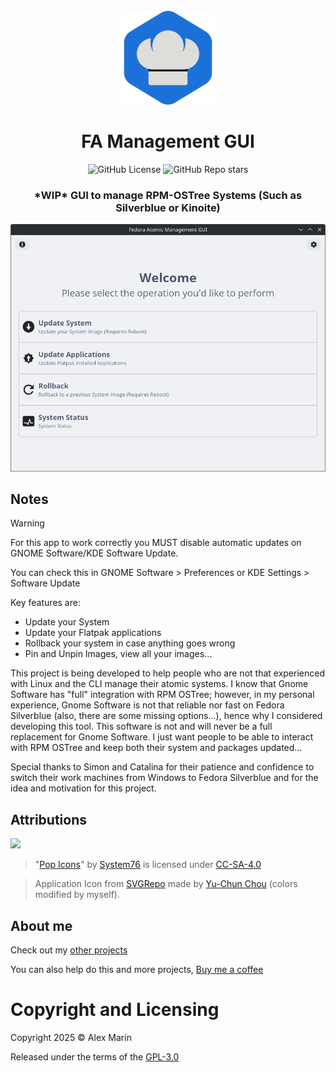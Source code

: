 <div align="center">
  <br>
  <img src="./resources/icons/hicolor/scalable/apps/icon.svg" width="150" />
  <h1>FA Management GUI</h1>

  ![GitHub License](https://img.shields.io/github/license/mariinkys/fa-management-gui)
  ![GitHub Repo stars](https://img.shields.io/github/stars/mariinkys/fa-management-gui)

  <h3>*WIP* GUI to manage RPM-OSTree Systems (Such as Silverblue or Kinoite)</h3>

  <img width="700" alt="Main Page Light Mode" src="./screenshots/main-light.png"/>
</div>

## Notes

> [!WARNING]
> For this app to work correctly you MUST disable automatic updates on GNOME Software/KDE Software Update.
>
> You can check this in GNOME Software > Preferences or KDE Settings > Software Update

Key features are:

- Update your System
- Update your Flatpak applications
- Rollback your system in case anything goes wrong
- Pin and Unpin Images, view all your images...

This project is being developed to help people who are not that experienced with Linux and the CLI manage their atomic systems. I know that Gnome Software has "full" integration with RPM OSTree; however, in my personal experience, Gnome Software is not that reliable nor fast on Fedora Silverblue (also, there are some missing options...), hence why I considered developing this tool. This software is not and will never be a full replacement for Gnome Software. I just want people to be able to interact with RPM OSTree and keep both their system and packages updated...

Special thanks to Simon and Catalina for their patience and confidence to switch their work machines from Windows to Fedora Silverblue and for the idea and motivation for this project.

## Attributions

<a href="https://github.com/iced-rs/iced">
  <img src="https://gist.githubusercontent.com/hecrj/ad7ecd38f6e47ff3688a38c79fd108f0/raw/74384875ecbad02ae2a926425e9bcafd0695bade/color.svg" width="130px">
</a>

<p></p>

> "[Pop Icons](http://github.com/pop-os/icon-theme)" by [System76](http://system76.com/) is licensed under [CC-SA-4.0](http://creativecommons.org/licenses/by-sa/4.0/)

> Application Icon from [SVGRepo](https://www.svgrepo.com/svg/475104/chief-hat) made by [Yu-Chun Chou](https://www.svgrepo.com/author/Yu-Chun%20Chou/) (colors modified by myself).

## About me

Check out my [other projects](https://github.com/mariinkys) 

You can also help do this and more projects, [Buy me a coffee](https://www.buymeacoffee.com/mariinkys)

# Copyright and Licensing

Copyright 2025 © Alex Marín

Released under the terms of the [GPL-3.0](https://github.com/mariinkys/fa-management-gui/blob/main/LICENSE)
